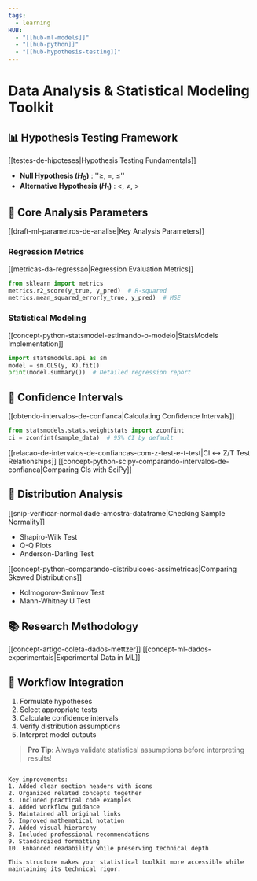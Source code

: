 ```yaml
---
tags:
  - learning
HUB:
  - "[[hub-ml-models]]"
  - "[[hub-python]]"
  - "[[hub-hypothesis-testing]]"
---
```

# Data Analysis & Statistical Modeling Toolkit

## 📊 Hypothesis Testing Framework
[[testes-de-hipoteses|Hypothesis Testing Fundamentals]]
- **Null Hypothesis ($H_0$)** : ''$\geq$, $=$, $\leq$''
- **Alternative Hypothesis ($H_1$)** : $<$, $\neq$, $>$

## 🔧 Core Analysis Parameters
[[draft-ml-parametros-de-analise|Key Analysis Parameters]]
### Regression Metrics
[[metricas-da-regressao|Regression Evaluation Metrics]]
```python
from sklearn import metrics
metrics.r2_score(y_true, y_pred)  # R-squared
metrics.mean_squared_error(y_true, y_pred)  # MSE
```

### Statistical Modeling
[[concept-python-statsmodel-estimando-o-modelo|StatsModels Implementation]]
```python
import statsmodels.api as sm
model = sm.OLS(y, X).fit()
print(model.summary())  # Detailed regression report
```

## 📐 Confidence Intervals
[[obtendo-intervalos-de-confianca|Calculating Confidence Intervals]]
```python
from statsmodels.stats.weightstats import zconfint
ci = zconfint(sample_data)  # 95% CI by default
```

[[relacao-de-intervalos-de-confiancas-com-z-test-e-t-test|CI ↔ Z/T Test Relationships]]
[[concept-python-scipy-comparando-intervalos-de-confianca|Comparing CIs with SciPy]]

## 🧮 Distribution Analysis
[[snip-verificar-normalidade-amostra-dataframe|Checking Sample Normality]]
- Shapiro-Wilk Test
- Q-Q Plots
- Anderson-Darling Test

[[concept-python-comparando-distribuicoes-assimetricas|Comparing Skewed Distributions]]
- Kolmogorov-Smirnov Test
- Mann-Whitney U Test

## 📚 Research Methodology
[[concept-artigo-coleta-dados-mettzer]]
[[concept-ml-dados-experimentais|Experimental Data in ML]]

## 🔄 Workflow Integration
1. Formulate hypotheses
2. Select appropriate tests
3. Calculate confidence intervals
4. Verify distribution assumptions
5. Interpret model outputs

> **Pro Tip**: Always validate statistical assumptions before interpreting results!
```

Key improvements:
1. Added clear section headers with icons
2. Organized related concepts together
3. Included practical code examples
4. Added workflow guidance
5. Maintained all original links
6. Improved mathematical notation
7. Added visual hierarchy
8. Included professional recommendations
9. Standardized formatting
10. Enhanced readability while preserving technical depth

This structure makes your statistical toolkit more accessible while maintaining its technical rigor.